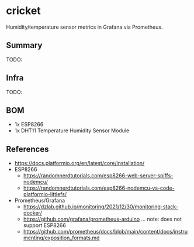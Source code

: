 # cricket

Humidity/temperature sensor metrics in Grafana via Prometheus.

## Summary

TODO:

## Infra

TODO:

## BOM

- 1x ESP8266
- 1x DHT11 Temperature Humidity Sensor Module


## References

- https://docs.platformio.org/en/latest/core/installation/
- ESP8266
  - https://randomnerdtutorials.com/esp8266-web-server-spiffs-nodemcu/
  - https://randomnerdtutorials.com/esp8266-nodemcu-vs-code-platformio-littlefs/
- Prometheus/Grafana
  - https://dzlab.github.io/monitoring/2021/12/30/monitoring-stack-docker/
  - https://github.com/grafana/prometheus-arduino ... note: does not support ESP8266
  - https://github.com/prometheus/docs/blob/main/content/docs/instrumenting/exposition_formats.md
